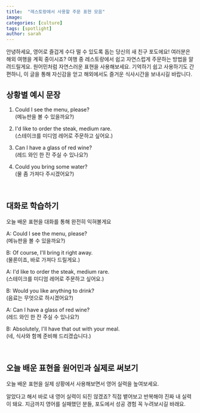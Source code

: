 ```yaml
---
title:  "레스토랑에서 사용할 주문 표현 모음"
image: 
categories: [culture]
tags: [spotlight]
author: sarah
---
```

안녕하세요, 영어로 즐겁게 수다 떨 수 있도록 돕는 당신의 새 친구 포도에요! 여러분은 해외 여행을 계획 중이시죠? 여행 중 레스토랑에서 쉽고 자연스럽게 주문하는 방법을 알려드릴게요. 원어민처럼 자연스러운 표현을 사용해보세요. 기억하기 쉽고 사용하기도 간편하니, 이 글을 통해 자신감을 얻고 해외에서도 즐거운 식사시간을 보내시길 바랍니다.

## 상황별 예시 문장

1. Could I see the menu, please? <br>
   (메뉴판을 볼 수 있을까요?)

1. I'd like to order the steak, medium rare. <br>
   (스테이크를 미디엄 레어로 주문하고 싶어요.)

1. Can I have a glass of red wine? <br>
   (레드 와인 한 잔 주실 수 있나요?)

1. Could you bring some water? <br>
   (물 좀 가져다 주시겠어요?)

<br>

## 대화로 학습하기

오늘 배운 표현을 대화를 통해 완전히 익혀볼게요

A: Could I see the menu, please? <br>
    (메뉴판을 볼 수 있을까요?)

B: Of course, I'll bring it right away. <br>
    (물론이죠, 바로 가져다 드릴게요.)

A: I'd like to order the steak, medium rare. <br>
    (스테이크를 미디엄 레어로 주문하고 싶어요.)

B: Would you like anything to drink? <br>
    (음료는 무엇으로 하시겠어요?)

A: Can I have a glass of red wine? <br>
    (레드 와인 한 잔 주실 수 있나요?)

B: Absolutely, I'll have that out with your meal. <br>
    (네, 식사와 함께 준비해 드리겠습니다.)

<br>

## 오늘 배운 표현을 원어민과 실제로 써보기

오늘 배운 표현을 실제 상황에서 사용해보면서 영어 실력을 높여보세요.

알았다고 해서 바로 내 영어 실력이 되진 않겠죠?
직접 뱉어보고 반복해야 진짜 내 실력이 돼요.
지금까지 영어를 실패했던 분들, 포도에서 성공 경험 꼭 누려보시길 바래요.

